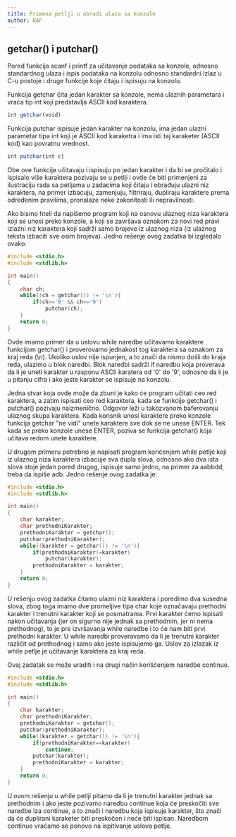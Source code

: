 ```yaml
---
title: Primena petlji u obradi ulaza sa konzole
author: RAF
---
```



## getchar() i putchar()

Pored funkcija scanf i printf za učitavanje podataka sa konzole, odnosno standardnog ulaza i ispis podataka na konzolu odnosno standardni izlaz u C-u postoje i druge funkcije koje čitaju i ispisuju na konzolu. 

Funkcija getchar čita jedan karakter sa konzole, nema ulaznih parametara i vraća tip int koji predstavlja ASCII kod karaktera.

```r
int getchar(void)
``` 

Funkcija putchar ispisuje jedan karakter na konzolu, ima jedan ulazni parametar tipa int koji je ASCII kod karaketra i ima isti taj karaketer (ASCII kod) kao povratnu vrednost. 

```r
int putchar(int c) 
``` 

Obe ove funkcije učitavaju i ispisuju po jedan karakter i da bi se pročitalo i ispisalo više karaktera pozivaju se u petlji i ovde će biti primenjeni za ilustraciju rada sa petljama u zadacima koji čitaju i obrađuju ulazni niz karaktera, na primer izbacuju, zamenjuju, filtriraju, dupliraju karaktere prema određenim pravilima, pronalaze neke zakonitosti ili nepravilnosti. 

Ako bismo hteli da napišemo program koji na osnovu ulaznog niza karaktera koji se unosi preko konzole, a koji se završava oznakom za novi red pravi izlazni niz karaktera koji sadrži samo brojeve iz ulaznog niza (iz ulaznog teksta izbaciti sve osim brojeva). Jedno rešenje ovog zadatka bi izgledalo ovako: 

```c
#include <stdio.h>
#include <stdlib.h>

int main()
{
    char ch;
    while((ch = getchar()) != '\n'){
        if(ch>='0' && ch<='9')
            putchar(ch);
    }
    return 0;
}
``` 
Ovde imamo primer da u uslovu while naredbe učitavamo karaktere funkcijom getchar() i proverovamo jednakost tog karaktera sa oznakom za kraj reda (\n). Ukoliko uslov nije ispunjen, a to znači da nismo došli do kraja reda, ulazimo u blok naredbi. Blok naredbi sadrži if naredbu koja proverava da li je uneti karakter u rasponu ASCII karatera od '0' do '9', odnosno da li je u pitanju cifra i ako jeste karakter se ispisuje na konzolu. 

Jedna stvar koja ovde može da zbuni je kako će program učitati ceo red karaktera, a zatim ispisati ceo red karaktera, kada se funkcije getchar() i putchar() pozivaju naizmenično. Odgovor leži u takozvanom baferovanju ulaznog skupa karaktera. Kada korisnik unosi karaktere preko konzole funkcija getchar "ne vidi" unete karaktere sve dok se ne unese ENTER. Tek kada se preko konzole unese ENTER, poziva se funkcija getchar() koja učitava redom unete karaktere. 

U drugom primeru potrebno je napisati program korićenjem while petlje koji iz ulaznog niza karaktera izbacuje sva dupla slova, odnosno ako dva ista slova stoje jedan pored drugog, ispisuje samo jedno, na primer za aabbdd, treba da ispiše adb. Jedno rešenje ovog zadatka je: 

```c
#include <stdio.h>
#include <stdlib.h>

int main()
{
    char karakter;
    char prethodniKarakter;
    prethodniKarakter = getchar();
    putchar(prethodniKarakter);
    while((karakter = getchar()) != '\n'){
        if(prethodniKarakter!=karakter)
            putchar(karakter);
        prethodniKarakter = karakter;
    }
    return 0;
}
```

U rešenju ovog zadatka čitamo ulazni niz karaktera i poredimo dva susedna slova, zbog toga imamo dve promeljive tipa char koje označavaju prethodni karakter i trenutni karakter koji se posmatrama. Prvi karakter ćemo ispisati nakon učitavanja (jer on sigurno nije jednak sa prethodnim, jer ni nema prethodnog), to je pre izvršavanja while naredbe i to će nam biti prvi prethodni karakter. U while naredbi proveravamo da li je trenutni karakter različit od prethodnog i samo ako jeste ispisujemo ga. Uslov za izlazak iz while petlje je učitavanje karaktera za kraj reda. 

Ovaj zadatak se može uraditi i na drugi način korišćenjem naredbe continue.

```c
#include <stdio.h>
#include <stdlib.h>

int main()
{
    char karakter;
    char prethodniKarakter;
    prethodniKarakter = getchar();
    putchar(prethodniKarakter);
    while((karakter = getchar()) != '\n'){
        if(prethodniKarakter==karakter)
            continue;
        putchar(karakter);
        prethodniKarakter = karakter;
    }
    return 0;
}
```

U ovom rešenju u while petlji pitamo da li je trenutni karakter jednak sa prethodnim i ako jeste pozivamo naredbu continue koja će preskočiti sve naredbe iza continue, a to znači i naredbu koja ispisuje karakter, što znači da će duplirani karaketer biti preskočen i neće biti ispisan. Naredbom continue vraćamo se ponovo na ispitivanje uslova petlje.  


